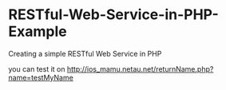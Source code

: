 # RESTful-Web-Service-in-PHP-Example
Creating a simple RESTful Web Service in PHP

you can test it on http://ios_mamu.netau.net/returnName.php?name=testMyName
